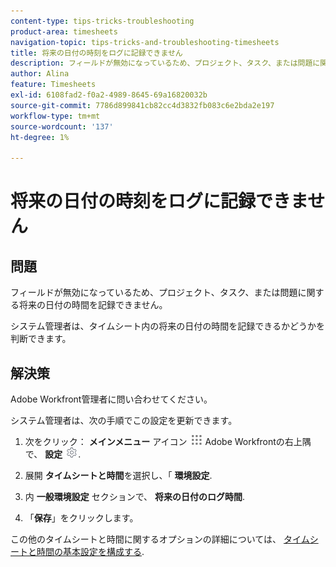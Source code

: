 ```yaml
---
content-type: tips-tricks-troubleshooting
product-area: timesheets
navigation-topic: tips-tricks-and-troubleshooting-timesheets
title: 将来の日付の時刻をログに記録できません
description: フィールドが無効になっているため、プロジェクト、タスク、または問題に関する将来の日付の時間を記録できません。
author: Alina
feature: Timesheets
exl-id: 6108fad2-f0a2-4989-8645-69a16820032b
source-git-commit: 7786d899841cb82cc4d3832fb083c6e2bda2e197
workflow-type: tm+mt
source-wordcount: '137'
ht-degree: 1%

---
```


# 将来の日付の時刻をログに記録できません

## 問題

フィールドが無効になっているため、プロジェクト、タスク、または問題に関する将来の日付の時間を記録できません。 

システム管理者は、タイムシート内の将来の日付の時間を記録できるかどうかを判断できます。 

## 解決策

Adobe Workfront管理者に問い合わせてください。

システム管理者は、次の手順でこの設定を更新できます。

1. 次をクリック： **メインメニュー** アイコン ![](assets/main-menu-icon.png) Adobe Workfrontの右上隅で、 **設定** ![](assets/gear-icon-settings.png).

1. 展開 **タイムシートと時間**&#x200B;を選択し、「 **環境設定**.

1. 内 **一般環境設定** セクションで、 **将来の日付のログ時間**. 

1. 「**保存**」をクリックします。

この他のタイムシートと時間に関するオプションの詳細については、 [タイムシートと時間の基本設定を構成する](../../administration-and-setup/set-up-workfront/configure-timesheets-schedules/timesheet-and-hour-preferences.md).
